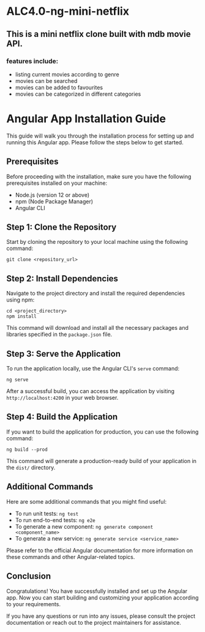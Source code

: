 # ALC4.0-ng-mini-netflix
## This is a mini netflix clone built with mdb movie API.
### features include:
- listing current movies according to genre
- movies can be searched
- movies can be added to favourites
- movies can be categorized in different categories

# Angular App Installation Guide

This guide will walk you through the installation process for setting up and running this Angular app. Please follow the steps below to get started.

## Prerequisites

Before proceeding with the installation, make sure you have the following prerequisites installed on your machine:

- Node.js (version 12 or above)
- npm (Node Package Manager)
- Angular CLI

## Step 1: Clone the Repository

Start by cloning the repository to your local machine using the following command:

```
git clone <repository_url>
```

## Step 2: Install Dependencies

Navigate to the project directory and install the required dependencies using npm:

```
cd <project_directory>
npm install
```

This command will download and install all the necessary packages and libraries specified in the `package.json` file.

## Step 3: Serve the Application

To run the application locally, use the Angular CLI's `serve` command:

```
ng serve
```

After a successful build, you can access the application by visiting `http://localhost:4200` in your web browser.

## Step 4: Build the Application

If you want to build the application for production, you can use the following command:

```
ng build --prod
```

This command will generate a production-ready build of your application in the `dist/` directory.

## Additional Commands

Here are some additional commands that you might find useful:

- To run unit tests: `ng test`
- To run end-to-end tests: `ng e2e`
- To generate a new component: `ng generate component <component_name>`
- To generate a new service: `ng generate service <service_name>`

Please refer to the official Angular documentation for more information on these commands and other Angular-related topics.

## Conclusion

Congratulations! You have successfully installed and set up the Angular app. Now you can start building and customizing your application according to your requirements.

If you have any questions or run into any issues, please consult the project documentation or reach out to the project maintainers for assistance.

